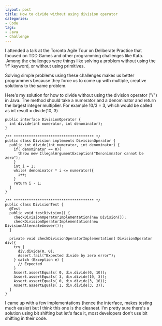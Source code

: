 ```yaml
---
layout: post
title: How to divide without using division operator
categories:
- Code
tags: 
- Java
- Challenge
---
```


I attended a talk at the Toronto Agile Tour on Deliberate Practice that
focused on TDD Games and other programming challenges like Kata.  Among the
challenges were things like solving a problem without using the 'if' keyword,
or without using primitives.

Solving simple problems using these challenges makes us better programmers
because they force us to come up with multiple, creative solutions to the same
problem.

Here's my solution for how to divide without using the division operator ("/")
in Java. The method should take a numerator and a denominator and return the
largest integer multiplier. For example 10/3 = 3, which would be called as int
result = divide(10, 3)

    public interface DivisionOperator {
      int divide(int numerator, int denominator);
    }
    
    /** ************************************* */
    public class Division implements DivisionOperator {
      public int divide(int numerator, int denominator) {
        if( denominator == 0){
          throw new IllegalArgumentException("Denonimnator cannot be zero");
        }
        int i = 1;
        while( denominator * i <= numerator){
          i++;
        }
        return i - 1;
      }
    }
    
    /** ************************************* */
    public class DivisionTest {
      @Test
      public void testDivision() {
        checkDivisionOperatorImplementation(new Division());
        checkDivisionOperatorImplementation(new DivisionAlternateAnswer());
      }
    
      private void checkDivisionOperatorImplementation( DivisionOperator div){
        try {
          div.divide(0, 0);
          Assert.fail("Expected divide by zero error");
        } catch (Exception e) {
          // Expected
        }
        Assert.assertEquals( 0, div.divide(0, 10));
        Assert.assertEquals( 3, div.divide(10, 3));
        Assert.assertEquals( 0, div.divide(3, 10));
        Assert.assertEquals( 1, div.divide(3, 3));
      }
    }

I came up with a few implementations (hence the interface, makes testing much
easier) but I think this one is the cleanest. I'm pretty sure there's a
solution using bit shifting but let's face it, most developers don't use bit
shifting in their code.
